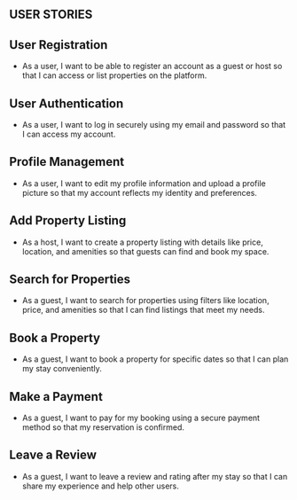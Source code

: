 ## USER STORIES

## User Registration

- As a user, I want to be able to register an account as a guest or host so that I can access or list properties on the platform.

## User Authentication

- As a user, I want to log in securely using my email and password so that I can access my account.

## Profile Management

- As a user, I want to edit my profile information and upload a profile picture so that my account reflects my identity and preferences.

## Add Property Listing

- As a host, I want to create a property listing with details like price, location, and amenities so that guests can find and book my space.

## Search for Properties

- As a guest, I want to search for properties using filters like location, price, and amenities so that I can find listings that meet my needs.

## Book a Property

- As a guest, I want to book a property for specific dates so that I can plan my stay conveniently.

## Make a Payment

- As a guest, I want to pay for my booking using a secure payment method so that my reservation is confirmed.

## Leave a Review

- As a guest, I want to leave a review and rating after my stay so that I can share my experience and help other users.